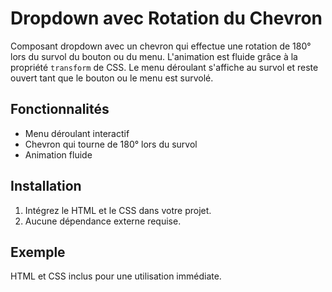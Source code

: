 # Dropdown avec Rotation du Chevron

Composant dropdown avec un chevron qui effectue une rotation de 180° lors du survol du bouton ou du menu. L'animation est fluide grâce à la propriété `transform` de CSS. Le menu déroulant s'affiche au survol et reste ouvert tant que le bouton ou le menu est survolé.

## Fonctionnalités
- Menu déroulant interactif
- Chevron qui tourne de 180° lors du survol
- Animation fluide

## Installation
1. Intégrez le HTML et le CSS dans votre projet.
2. Aucune dépendance externe requise.

## Exemple

HTML et CSS inclus pour une utilisation immédiate.
